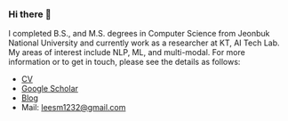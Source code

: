 ### Hi there 👋

I completed B.S., and M.S. degrees in Computer Science from Jeonbuk National University and currently work as a researcher at KT, AI Tech Lab. My areas of interest include NLP, ML, and multi-modal. For more information or to get in touch, please see the details as follows:

- [CV](https://drive.google.com/file/d/1r7RlTDUJ5jbUa6mig0fup-qakH5ZsbD1/view?usp=drive_link)
- [Google Scholar](https://scholar.google.com/citations?hl=ko&user=ibQa9jUAAAAJ)
- [Blog](https://zizun.github.io)
- Mail: leesm1232@gmail.com


<!--
**ZIZUN/ZIZUN** is a ✨ _special_ ✨ repository because its `README.md` (this file) appears on your GitHub profile.

Here are some ideas to get you started:

- 🔭 I’m currently working on ...
- 🌱 I’m currently learning ...
- 👯 I’m looking to collaborate on ...
- 🤔 I’m looking for help with ...
- 💬 Ask me about ...
- 📫 How to reach me: ...
- 😄 Pronouns: ...
- ⚡ Fun fact: ...
-->
